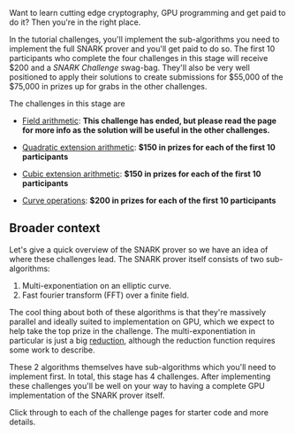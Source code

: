 Want to learn cutting edge cryptography, GPU programming and get
paid to do it? Then you're in the right place.

In the tutorial challenges, you'll implement the sub-algorithms you need to
implement the full SNARK prover and you'll get paid to do so.
The first 10 participants who complete the four challenges in this stage
will receive $200 and a *SNARK Challenge* swag-bag.
They'll also be very well positioned to apply their solutions to
create submissions for $55,000 of the $75,000 in prizes up for grabs in the other challenges.

The challenges in this stage are

- [Field arithmetic](/snark-challenge/problem-01-field-arithmetic.html): **This challenge has ended, but please read the page for more info as the solution will be useful in the other challenges.**

- [Quadratic extension arithmetic](/snark-challenge/problem-02-quadratic-extension-arithmetic.html): **$150 in prizes for each of the first 10 participants**

- [Cubic extension arithmetic](/snark-challenge/problem-03-cubic-extension-arithmetic.html): **$150 in prizes for each of the first 10 participants**

- [Curve operations](/snark-challenge/problem-04-curve-operations.html): **$200 in prizes for each of the first 10 participants**



## Broader context
Let's give a quick overview of the SNARK prover so
we have an idea of where these challenges lead. The SNARK prover itself
consists of two sub-algorithms: 

1. Multi-exponentiation on an elliptic curve.
2. Fast fourier transform (FFT) over a finite field.

The cool thing about both of these algorithms is that they're massively
parallel and ideally suited to implementation on GPU, which we expect to
help take the top prize in the challenge. The multi-exponentiation in
particular is just a big [reduction](https://developer.download.nvidia.com/assets/cuda/files/reduction.pdf),
although the reduction function requires some work to describe.

These 2 algorithms themselves have sub-algorithms which you'll need to implement first.
In total, this stage has 4 challenges. After implementing these challenges you'll
be well on your way to having a complete GPU implementation of the SNARK prover itself.

Click through to each of the challenge pages for starter code and more details.